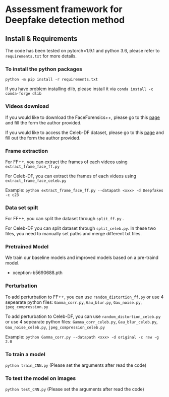 # Assessment framework for Deepfake detection method

## Install & Requirements
The code has been tested on pytorch=1.9.1 and python 3.6, please refer to `requirements.txt` for more details.
### To install the python packages
`python -m pip install -r requirements.txt`

If you have problem installing dlib, please install it via `conda install -c conda-forge dlib`

### Videos download
If you would like to download the FaceForensics++, please go to this [page](https://github.com/ondyari/FaceForensics/tree/master/dataset) and fill the form the author provided. 

If you would like to access the Celeb-DF dataset, please go to this [page](https://github.com/yuezunli/celeb-deepfakeforensics/tree/master/Celeb-DF-v1) and fill out the form the author provided.

### Frame extraction
For FF++, you can extract the frames of each videos using  `extract_frame_face_ff.py`

For Celeb-DF, you can extract the frames of each videos using  `extract_frame_face_celeb.py`

Example: `python extract_frame_face_ff.py --datapath <xxx> -d Deepfakes -c c23`

### Data set spilt 
For FF++, you can split the dataset through `split_ff.py` .  

For Celeb-DF you can split dataset through `split_celeb.py`. 
In these two files, you need to manually set paths and merge different txt files.

### Pretrained Model
We train our baseline models and improved models based on a pre-traind model.
- xception-b5690688.pth
### Perturbation
To add perturbation to FF++, you can use `random_distortion_ff.py` or use 4 sepearate python files: `Gamma_corr.py`, `Gau_blur.py`, `Gau_noise.py`, `jpeg_compression.py`

To add perturbation to Celeb-DF, you can use `random_distortion_celeb.py` or use 4 sepearate python files: `Gamma_corr_celeb.py`, `Gau_blur_celeb.py`, `Gau_noise_celeb.py`, `jpeg_compression_celeb.py`

Example: `python Gamma_corr.py --datapath <xxx> -d original -c raw -g 2.0`

### To train a model
`python train_CNN.py`
(Please set the arguments after read the code)

### To test the model on images
`python test_CNN.py`
(Please set the arguments after read the code)
